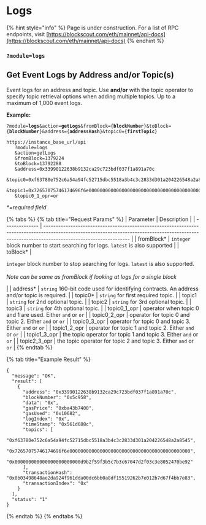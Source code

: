 # Logs

{% hint style="info" %}
Page is under construction. For a list of RPC endpoints, visit [https://blockscout.com/eth/mainnet/api-docs](https://blockscout.com/eth/mainnet/api-docs)
{% endhint %}

### &#x20;`?module=logs`

## Get Event Logs by Address and/or Topic(s)

Event logs for an address and topic. Use **and/or** with the topic operator to specify topic retrieval options when adding multiple topics. Up to a maximum of 1,000 event logs.

**Example:**

`?module=`**`logs`**`&action=`**`getLogs`**`&fromBlock={`**`blockNumber`**`}&toBlock={`**`blockNumber`**`}&address={`**`addressHash`**`}&topic0={`**`firstTopic`**`}`

```
https://instance_base_url/api
   ?module=logs
   &action=getLogs
   &fromBlock=1379224
   &toBlock=13792288
   &address=0x33990122638b9132ca29c723bdf037f1a891a70c
   &topic0=0xf63780e752c6a54a94fc52715dbc5518a3b4c3c2833d301a204226548a2a8545
   &topic1=0x72657075746174696f6e00000000000000000000000000000000000000000000
   &topic0_1_opr=or
```

_\*=required field_

{% tabs %}
{% tab title="Request Params" %}
| Parameter      | Description                                                                                                                                                                                     |
| -------------- | ----------------------------------------------------------------------------------------------------------------------------------------------------------------------------------------------- |
| fromBlock\*    | `integer` block number to start searching for logs. `latest` is also supported                                                                                                                  |
| toBlock\*      | <p><code>integer</code> block number to stop searching for logs. <code>latest</code> is also supported.<br><br><em>Note can be same as fromBlock if looking at logs for a single block</em></p> |
| address\*      | `string` 160-bit code used for identifying contracts. An address and/or topic is required.                                                                                                      |
| topic0\*       | `string` for first required topic.                                                                                                                                                              |
| topic1         | `string` for 2nd optional topic.                                                                                                                                                                |
| topic2         | `string` for 3rd optional topic.                                                                                                                                                                |
| topic3         | `string` for 4th optional topic.                                                                                                                                                                |
| topic0\_1\_opr | operator when topic 0 and 1 are used. Either `and` or `or`                                                                                                                                      |
| topic0\_2\_opr | operator for topic 0 and topic 2. Either `and` or `or`                                                                                                                                          |
| topic0\_3\_opr | operator for topic 0 and topic 3. Either `and` or `or`                                                                                                                                          |
| topic1\_2\_opr | operator for topic 1 and topic 2. Either `and` or `or`                                                                                                                                          |
| topic1\_3\_opr | the topic operator for topic 1 and topic 3. Either `and` or `or`                                                                                                                                |
| topic2\_3\_opr | the topic operator for topic 2 and topic 3. Either `and` or `or`                                                                                                                                |
{% endtab %}

{% tab title="Example Result" %}
```
{
  "message": "OK",
  "result": [
    {
      "address": "0x33990122638b9132ca29c723bdf037f1a891a70c",
      "blockNumber": "0x5c958",
      "data": "0x",
      "gasPrice": "0xba43b7400",
      "gasUsed": "0x10682",
      "logIndex": "0x",
      "timeStamp": "0x561d688c",
      "topics": [
        "0xf63780e752c6a54a94fc52715dbc5518a3b4c3c2833d301a204226548a2a8545",
        "0x72657075746174696f6e00000000000000000000000000000000000000000000",
        "0x000000000000000000000000d9b2f59f3b5c7b3c67047d2f03c3e8052470be92"
      ],
      "transactionHash": "0x0b03498648ae2da924f961dda00dc6bb0a8df15519262b7e012b7d67f4bb7e83",
      "transactionIndex": "0x"
    }
  ],
  "status": "1"
}
```
{% endtab %}
{% endtabs %}

